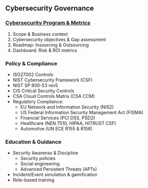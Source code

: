 ## Cybersecurity Governance

### [Cybersecurity Program & Metrics](/1-gov/1-1-program-and-metrics.md)

1. Scope & Business context 
2. Cybersecurity objectives & Gap assessment 
3. Roadmap: Insourcing & Outsourcing 
4. Dashboard: Risk & ROI metrics  

### Policy & Compliance

* ISO27002 Controls
* NIST Cybersecurity Framework (CSF)
* NIST SP 800-53 rev5
* CIS Critical Security Controls
* CSA Cloud Controls Matrix (CSA CCM)
* Regulatory Compliance:
  *  EU Network and Information Security (NIS2)
  *  US Federal Information Security Management Act (FISMA) 
  *  Financial Services (PCI DSS, PSD2)
  *  Healthcare (NEN 7510, HIPAA, HITRUST CSF)
  *  Automotive (UN ECE R155 & R156)

### Education & Guidance

* Security Awarenss & Discipline
  * Security policies
  * Social engineering 
  * Advanced Persistent Threats (APTs)
* Incident/Event simulation & gamification
* Role-based training
